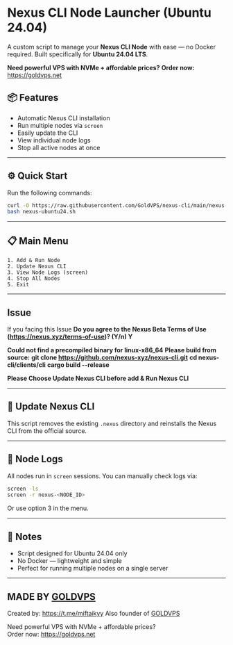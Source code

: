 
# Nexus CLI Node Launcher (Ubuntu 24.04)

A custom script to manage your **Nexus CLI Node** with ease — no Docker required. Built specifically for **Ubuntu 24.04 LTS**.

**Need powerful VPS with NVMe + affordable prices?**
**Order now:** https://goldvps.net
## 📦 Features

- Automatic Nexus CLI installation
- Run multiple nodes via `screen`
- Easily update the CLI
- View individual node logs
- Stop all active nodes at once

---

## ⚙️ Quick Start

Run the following commands:

```bash
curl -O https://raw.githubusercontent.com/GoldVPS/nexus-cli/main/nexus-ubuntu24.sh
bash nexus-ubuntu24.sh
```

---

## 📋 Main Menu

```
1. Add & Run Node
2. Update Nexus CLI
3. View Node Logs (screen)
4. Stop All Nodes
5. Exit
```

---
## Issue
If you facing this Issue
**Do you agree to the Nexus Beta Terms of Use (https://nexus.xyz/terms-of-use)? (Y/n) Y**


**Could not find a precompiled binary for linux-x86_64**
**Please build from source:**
  **git clone https://github.com/nexus-xyz/nexus-cli.git**
  **cd nexus-cli/clients/cli**
  **cargo build --release**

**Please Choose Update Nexus CLI before add & Run Nexus CLI**

---
## 🔁 Update Nexus CLI

This script removes the existing `.nexus` directory and reinstalls the Nexus CLI from the official source.

---

## 📄 Node Logs

All nodes run in `screen` sessions. You can manually check logs via:

```bash
screen -ls
screen -r nexus-<NODE_ID>
```

Or use option 3 in the menu.

---

## 📌 Notes

- Script designed for Ubuntu 24.04 only
- No Docker — lightweight and simple
- Perfect for running multiple nodes on a single server

---

## MADE BY [GOLDVPS](https://goldvps.net)
Created by: https://t.me/miftaikyy
Also founder of [GOLDVPS](https://goldvps.net)

Need powerful VPS with NVMe + affordable prices?  
Order now: https://goldvps.net
